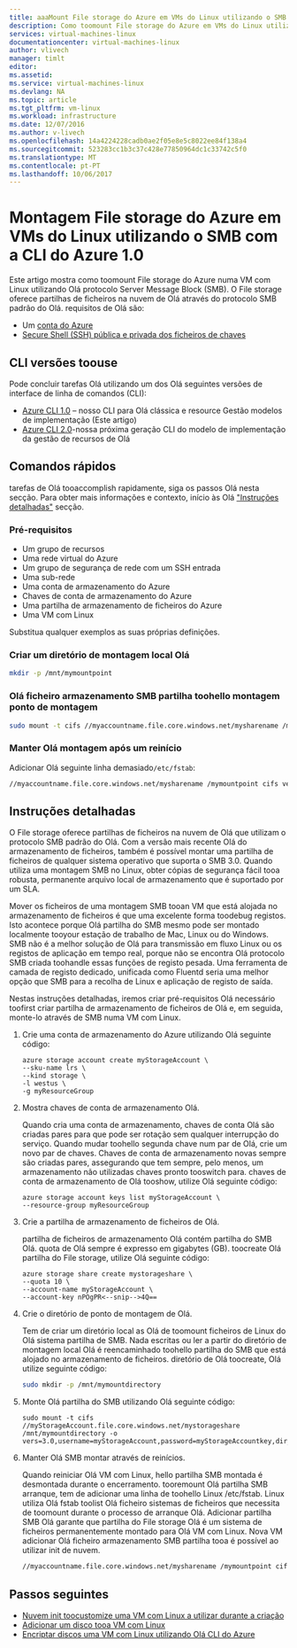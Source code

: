 ```yaml
---
title: aaaMount File storage do Azure em VMs do Linux utilizando o SMB com a CLI do Azure 1.0 | Microsoft Docs
description: Como toomount File storage do Azure em VMs do Linux utilizando o SMB
services: virtual-machines-linux
documentationcenter: virtual-machines-linux
author: vlivech
manager: timlt
editor: 
ms.assetid: 
ms.service: virtual-machines-linux
ms.devlang: NA
ms.topic: article
ms.tgt_pltfrm: vm-linux
ms.workload: infrastructure
ms.date: 12/07/2016
ms.author: v-livech
ms.openlocfilehash: 14a4224228cadb0ae2f05e8e5c8022ee84f138a4
ms.sourcegitcommit: 523283cc1b3c37c428e77850964dc1c33742c5f0
ms.translationtype: MT
ms.contentlocale: pt-PT
ms.lasthandoff: 10/06/2017
---
```

# <a name="mount-azure-file-storage-on-linux-vms-by-using-smb-with-azure-cli-10"></a>Montagem File storage do Azure em VMs do Linux utilizando o SMB com a CLI do Azure 1.0

Este artigo mostra como toomount File storage do Azure numa VM com Linux utilizando Olá protocolo Server Message Block (SMB). O File storage oferece partilhas de ficheiros na nuvem de Olá através do protocolo SMB padrão do Olá. requisitos de Olá são:

* Um [conta do Azure](https://azure.microsoft.com/pricing/free-trial/)
* [Secure Shell (SSH) pública e privada dos ficheiros de chaves](mac-create-ssh-keys.md)

## <a name="cli-versions-toouse"></a>CLI versões toouse
Pode concluir tarefas Olá utilizando um dos Olá seguintes versões de interface de linha de comandos (CLI):

- [Azure CLI 1.0](#quick-commands) – nosso CLI para Olá clássica e resource Gestão modelos de implementação (Este artigo)
- [Azure CLI 2.0](mount-azure-file-storage-on-linux-using-smb-nodejs.md?toc=%2fazure%2fvirtual-machines%2flinux%2ftoc.json)-nossa próxima geração CLI do modelo de implementação da gestão de recursos de Olá


## <a name="quick-commands"></a>Comandos rápidos
tarefas de Olá tooaccomplish rapidamente, siga os passos Olá nesta secção. Para obter mais informações e contexto, início às Olá ["Instruções detalhadas"](mount-azure-file-storage-on-linux-using-smb.md#detailed-walkthrough) secção.

### <a name="prerequisites"></a>Pré-requisitos
* Um grupo de recursos
* Uma rede virtual do Azure
* Um grupo de segurança de rede com um SSH entrada
* Uma sub-rede
* Uma conta de armazenamento do Azure
* Chaves de conta de armazenamento do Azure
* Uma partilha de armazenamento de ficheiros do Azure
* Uma VM com Linux

Substitua qualquer exemplos as suas próprias definições.

### <a name="create-a-directory-for-hello-local-mount"></a>Criar um diretório de montagem local Olá

```bash
mkdir -p /mnt/mymountpoint
```

### <a name="mount-hello-file-storage-smb-share-toohello-mount-point"></a>Olá ficheiro armazenamento SMB partilha toohello montagem ponto de montagem

```bash
sudo mount -t cifs //myaccountname.file.core.windows.net/mysharename /mymountpoint -o vers=3.0,username=myaccountname,password=StorageAccountKeyEndingIn==,dir_mode=0777,file_mode=0777
```

### <a name="persist-hello-mount-after-a-reboot"></a>Manter Olá montagem após um reinício
Adicionar Olá seguinte linha demasiado`/etc/fstab`:

```bash
//myaccountname.file.core.windows.net/mysharename /mymountpoint cifs vers=3.0,username=myaccountname,password=StorageAccountKeyEndingIn==,dir_mode=0777,file_mode=0777
```

## <a name="detailed-walkthrough"></a>Instruções detalhadas

O File storage oferece partilhas de ficheiros na nuvem de Olá que utilizam o protocolo SMB padrão do Olá. Com a versão mais recente Olá do armazenamento de ficheiros, também é possível montar uma partilha de ficheiros de qualquer sistema operativo que suporta o SMB 3.0. Quando utiliza uma montagem SMB no Linux, obter cópias de segurança fácil tooa robusta, permanente arquivo local de armazenamento que é suportado por um SLA.

Mover os ficheiros de uma montagem SMB tooan VM que está alojada no armazenamento de ficheiros é que uma excelente forma toodebug registos. Isto acontece porque Olá partilha do SMB mesmo pode ser montado localmente tooyour estação de trabalho de Mac, Linux ou do Windows. SMB não é a melhor solução de Olá para transmissão em fluxo Linux ou os registos de aplicação em tempo real, porque não se encontra Olá protocolo SMB criada toohandle essas funções de registo pesada. Uma ferramenta de camada de registo dedicado, unificada como Fluentd seria uma melhor opção que SMB para a recolha de Linux e aplicação de registo de saída.

Nestas instruções detalhadas, iremos criar pré-requisitos Olá necessário toofirst criar partilha de armazenamento de ficheiros de Olá e, em seguida, monte-lo através de SMB numa VM com Linux.

1. Crie uma conta de armazenamento do Azure utilizando Olá seguinte código:

    ```azurecli
    azure storage account create myStorageAccount \
    --sku-name lrs \
    --kind storage \
    -l westus \
    -g myResourceGroup
    ```

2. Mostra chaves de conta de armazenamento Olá.

    Quando cria uma conta de armazenamento, chaves de conta Olá são criadas pares para que pode ser rotação sem qualquer interrupção do serviço. Quando mudar toohello segunda chave num par de Olá, crie um novo par de chaves. Chaves de conta de armazenamento novas sempre são criadas pares, assegurando que tem sempre, pelo menos, um armazenamento não utilizadas chaves pronto tooswitch para. chaves de conta de armazenamento de Olá tooshow, utilize Olá seguinte código:

    ```azurecli
    azure storage account keys list myStorageAccount \
    --resource-group myResourceGroup
    ```
3. Crie a partilha de armazenamento de ficheiros de Olá.

    partilha de ficheiros de armazenamento Olá contém partilha do SMB Olá. quota de Olá sempre é expresso em gigabytes (GB). toocreate Olá partilha do File storage, utilize Olá seguinte código:

    ```azurecli
    azure storage share create mystorageshare \
    --quota 10 \
    --account-name myStorageAccount \
    --account-key nPOgPR<--snip-->4Q==
    ```

4. Crie o diretório de ponto de montagem de Olá.

    Tem de criar um diretório local as Olá de toomount ficheiros de Linux do Olá sistema partilha de SMB. Nada escritas ou ler a partir do diretório de montagem local Olá é reencaminhado toohello partilha do SMB que está alojado no armazenamento de ficheiros. diretório de Olá toocreate, Olá utilize seguinte código:

    ```bash
    sudo mkdir -p /mnt/mymountdirectory
    ```

5. Monte Olá partilha do SMB utilizando Olá seguinte código:

    ```azurecli
    sudo mount -t cifs //myStorageAccount.file.core.windows.net/mystorageshare /mnt/mymountdirectory -o vers=3.0,username=myStorageAccount,password=myStorageAccountkey,dir_mode=0777,file_mode=0777
    ```

6. Manter Olá SMB montar através de reinícios.

    Quando reiniciar Olá VM com Linux, hello partilha SMB montada é desmontada durante o encerramento. tooremount Olá partilha SMB arranque, tem de adicionar uma linha de toohello Linux /etc/fstab. Linux utiliza Olá fstab toolist Olá ficheiro sistemas de ficheiros que necessita de toomount durante o processo de arranque Olá. Adicionar partilha SMB Olá garante que partilha do File storage Olá é um sistema de ficheiros permanentemente montado para Olá VM com Linux. Nova VM adicionar Olá ficheiro armazenamento SMB partilha tooa é possível ao utilizar init de nuvem.

    ```bash
    //myaccountname.file.core.windows.net/mysharename /mymountpoint cifs vers=3.0,username=myaccountname,password=StorageAccountKeyEndingIn==,dir_mode=0777,file_mode=0777
    ```

## <a name="next-steps"></a>Passos seguintes

- [Nuvem init toocustomize uma VM com Linux a utilizar durante a criação](using-cloud-init.md?toc=%2fazure%2fvirtual-machines%2flinux%2ftoc.json)
- [Adicionar um disco tooa VM com Linux](add-disk.md?toc=%2fazure%2fvirtual-machines%2flinux%2ftoc.json)
- [Encriptar discos uma VM com Linux utilizando Olá CLI do Azure](encrypt-disks.md?toc=%2fazure%2fvirtual-machines%2flinux%2ftoc.json)
